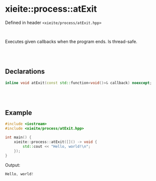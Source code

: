 # xieite::process::atExit
Defined in header `<xieite/process/atExit.hpp>`

<br/>

Executes given callbacks when the program ends. Is thread-safe.

<br/><br/>

## Declarations
```cpp
inline void atExit(const std::function<void()>& callback) noexcept;
```

<br/><br/>

## Example
```cpp
#include <iostream>
#include <xieite/process/atExit.hpp>

int main() {
	xieite::process::atExit([]() -> void {
		std::cout << "Hello, world!\n";
	});
}
```
Output:
```cpp
Hello, world!
```
